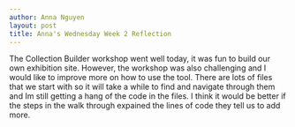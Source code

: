 ```yaml
---
author: Anna Nguyen
layout: post
title: Anna's Wednesday Week 2 Reflection
---
```


The Collection Builder workshop went well today, it was fun to build our own exhibition site. However, the workshop was also challenging and I would like to improve more on how to use the tool. There are lots of files that we start with so it will take a while to find and navigate through them and Im still getting a hang of the code in the files. I think it would be better if the steps in the walk through expained the lines of code they tell us to add more.